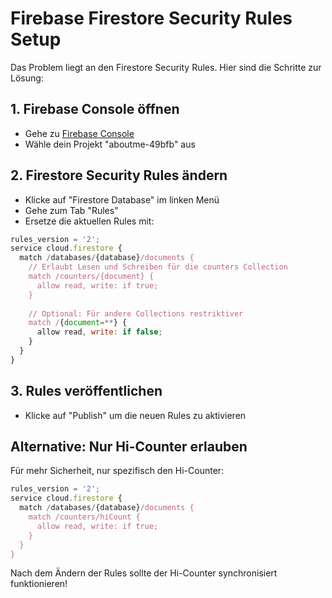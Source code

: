 # Firebase Firestore Security Rules Setup

Das Problem liegt an den Firestore Security Rules. Hier sind die Schritte zur Lösung:

## 1. Firebase Console öffnen
- Gehe zu [Firebase Console](https://console.firebase.google.com/)
- Wähle dein Projekt "aboutme-49bfb" aus

## 2. Firestore Security Rules ändern
- Klicke auf "Firestore Database" im linken Menü
- Gehe zum Tab "Rules" 
- Ersetze die aktuellen Rules mit:

```javascript
rules_version = '2';
service cloud.firestore {
  match /databases/{database}/documents {
    // Erlaubt Lesen und Schreiben für die counters Collection
    match /counters/{document} {
      allow read, write: if true;
    }
    
    // Optional: Für andere Collections restriktiver
    match /{document=**} {
      allow read, write: if false;
    }
  }
}
```

## 3. Rules veröffentlichen
- Klicke auf "Publish" um die neuen Rules zu aktivieren

## Alternative: Nur Hi-Counter erlauben
Für mehr Sicherheit, nur spezifisch den Hi-Counter:

```javascript
rules_version = '2';
service cloud.firestore {
  match /databases/{database}/documents {
    match /counters/hiCount {
      allow read, write: if true;
    }
  }
}
```

Nach dem Ändern der Rules sollte der Hi-Counter synchronisiert funktionieren!